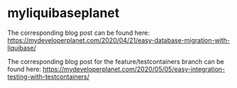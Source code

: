 # myliquibaseplanet

The corresponding blog post can be found here: https://mydeveloperplanet.com/2020/04/21/easy-database-migration-with-liquibase/

The corresponding blog post for the feature/testcontainers branch can be found here: https://mydeveloperplanet.com/2020/05/05/easy-integration-testing-with-testcontainers/
